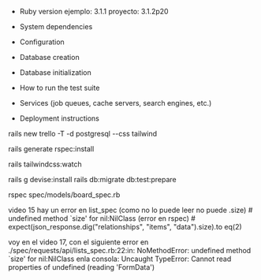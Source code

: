 * Ruby version
ejemplo: 3.1.1
proyecto: 3.1.2p20

* System dependencies

* Configuration

* Database creation

* Database initialization

* How to run the test suite

* Services (job queues, cache servers, search engines, etc.)

* Deployment instructions

rails new trello -T -d postgresql --css tailwind

rails generate rspec:install

rails tailwindcss:watch

rails g devise:install
rails db:migrate db:test:prepare

rspec spec/models/board_spec.rb

video 15 hay un error en list_spec (como no lo puede leer no puede .size)
       # undefined method `size' for nil:NilClass (error en rspec)
        # expect(json_response.dig("relationships", "items", "data").size).to eq(2)

voy en el video 17, con el siguiente error en ./spec/requests/api/lists_spec.rb:22:in:
NoMethodError:
       undefined method `size' for nil:NilClass
enla consola:
Uncaught TypeError: Cannot read properties of undefined (reading 'FormData')